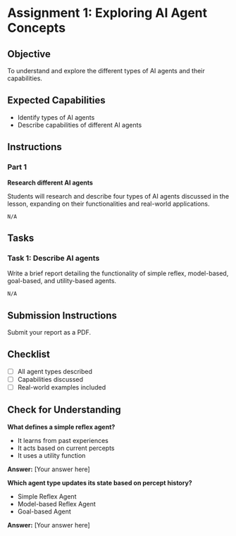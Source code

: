 # Assignment 1: Exploring AI Agent Concepts

## Objective

To understand and explore the different types of AI agents and their capabilities.

## Expected Capabilities

- Identify types of AI agents
- Describe capabilities of different AI agents

## Instructions

### Part 1

**Research different AI agents**

Students will research and describe four types of AI agents discussed in the lesson, expanding on their functionalities and real-world applications.

```
N/A
```

## Tasks

### Task 1: Describe AI agents

Write a brief report detailing the functionality of simple reflex, model-based, goal-based, and utility-based agents.

```
N/A
```

## Submission Instructions

Submit your report as a PDF.

## Checklist

- [ ] All agent types described
- [ ] Capabilities discussed
- [ ] Real-world examples included

## Check for Understanding

**What defines a simple reflex agent?**

- It learns from past experiences
- It acts based on current percepts
- It uses a utility function

**Answer:** [Your answer here]

**Which agent type updates its state based on percept history?**

- Simple Reflex Agent
- Model-based Reflex Agent
- Goal-based Agent

**Answer:** [Your answer here]